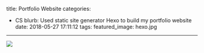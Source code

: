 title: Portfolio Website
categories:
  - CS 
blurb: Used static site generator Hexo to build my portfolio website 
date: 2018-05-27 17:11:12
tags:
featured_image: hexo.jpg
---

![](hexo.jpg)
